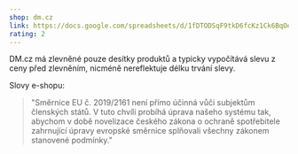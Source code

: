 ```yaml
---
shop: dm.cz
link: https://docs.google.com/spreadsheets/d/1fDTODSqF9tkD6fcKz1Ck6BqOebJRQ8rHHEbH-il1Z2A/edit?usp=sharing
rating: 2
---
```


DM.cz má zlevněné pouze desítky produktů a typicky vypočítává slevu z ceny před zlevněním, nicméně nereflektuje délku trvání slevy. 

Slovy e-shopu:

> "Směrnice EU č. 2019/2161 není přímo účinná vůči subjektům členských států. V tuto chvíli probíhá úprava našeho systému tak, abychom v době novelizace českého zákona o ochraně spotřebitele zahrnující úpravy evropské směrnice splňovali všechny zákonem stanovené podmínky."
